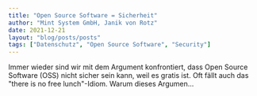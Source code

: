 ```yaml
---
title: "Open Source Software = Sicherheit"
author: "Mint System GmbH, Janik von Rotz"
date: 2021-12-21
layout: "blog/posts/posts"
tags: ["Datenschutz", "Open Source Software", "Security"]
---
```


Immer wieder sind wir mit dem Argument konfrontiert, dass Open Source Software (OSS) nicht sicher sein kann, weil es gratis ist. Oft fällt auch das "there is no free lunch"-Idiom. Warum dieses Argumen...

